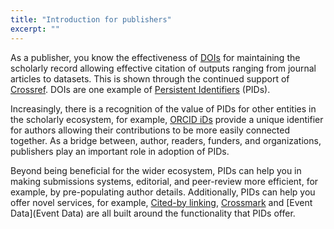 ```yaml
---
title: "Introduction for publishers"
excerpt: ""
---
```

As a publisher, you know the effectiveness of  [DOIs](doc:what-is-a-doi) for maintaining the scholarly record allowing effective citation of outputs ranging from journal articles to datasets. This is shown through the continued support of [Crossref](http://crossref.org/). DOIs are one example of [Persistent Identifiers](https://project-thor.readme.io/docs/introduction-to-persistent-identifiers) (PIDs).

Increasingly, there is a recognition of the value of PIDs for other entities in the scholarly ecosystem, for example,  [ORCID iDs](doc:explaining-orcid) provide a unique identifier for authors allowing their contributions to be more easily connected together. As a bridge between, author, readers, funders, and organizations, publishers play an important role in adoption of PIDs. 

Beyond being beneficial for the wider ecosystem, PIDs can help you in making submissions systems, editorial, and peer-review more efficient, for example, by pre-populating author details.  Additionally, PIDs can help you offer novel services, for example, [Cited-by linking](https://www.crossref.org/services/cited-by/), [Crossmark](https://www.crossref.org/services/crossmark/) and [Event Data](Event Data) are all built around the functionality that PIDs offer.